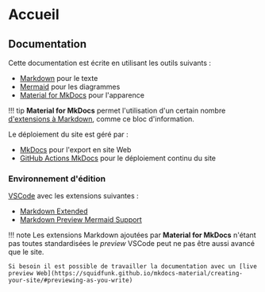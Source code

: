 # Accueil

## Documentation

Cette documentation est écrite en utilisant les outils suivants :

- [Markdown](https://daringfireball.net/projects/markdown/) pour le texte
- [Mermaid](https://mermaid.js.org/intro/) pour les diagrammes
- [Material for MkDocs](https://squidfunk.github.io/mkdocs-material/) pour l'apparence

!!! tip
    **Material for MkDocs** permet l'utilisation d'un certain nombre [d'extensions à Markdown](https://squidfunk.github.io/mkdocs-material/reference/), comme ce bloc d'information.

Le déploiement du site est géré par :

- [MkDocs](https://www.mkdocs.org/) pour l'export en site Web
- [GitHub Actions MkDocs](https://github.com/mhausenblas/mkdocs-deploy-gh-pages) pour le déploiement continu du site

  
### Environnement d'édition
  
[VSCode](https://code.visualstudio.com/) avec les extensions suivantes : 

- [Markdown Extended](https://marketplace.visualstudio.com/items?itemName=jebbs.markdown-extended)
- [Markdown Preview Mermaid Support](https://marketplace.visualstudio.com/items?itemName=bierner.markdown-mermaid)
  
!!! note
    Les extensions Markdown ajoutées par **Material for MkDocs** n'étant pas toutes standardisées le *preview* VSCode peut ne pas être aussi avancé que le site.

    Si besoin il est possible de travailler la documentation avec un [live preview Web](https://squidfunk.github.io/mkdocs-material/creating-your-site/#previewing-as-you-write)